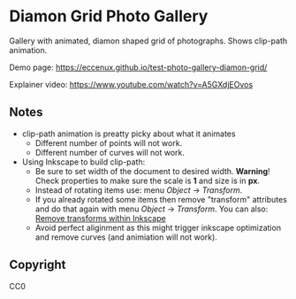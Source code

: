 # Diamon Grid Photo Gallery 

Gallery with animated, diamon shaped grid of photographs. Shows clip-path animation.

Demo page:
https://eccenux.github.io/test-photo-gallery-diamon-grid/

Explainer video:
https://www.youtube.com/watch?v=A5GXdjEOvos

## Notes

- clip-path animation is preatty picky about what it animates
  - Different number of points will not work.
  - Different number of curves will not work.
- Using Inkscape to build clip-path:
  - Be sure to set width of the document to desired width. **Warning**! Check properties to make sure the scale is **1** and size is in **px**.
  - Instead of rotating items use: menu _Object_ → _Transform_.
  - If you already rotated some items then remove "transform" attributes and do that again with menu _Object_ → _Transform_. You can also: [Remove transforms within Inkscape](https://stackoverflow.com/a/24180005/333296)
  - Avoid perfect aliginment as this might trigger inkscape optimization and remove curves (and animiation will not work).

## Copyright

CC0
